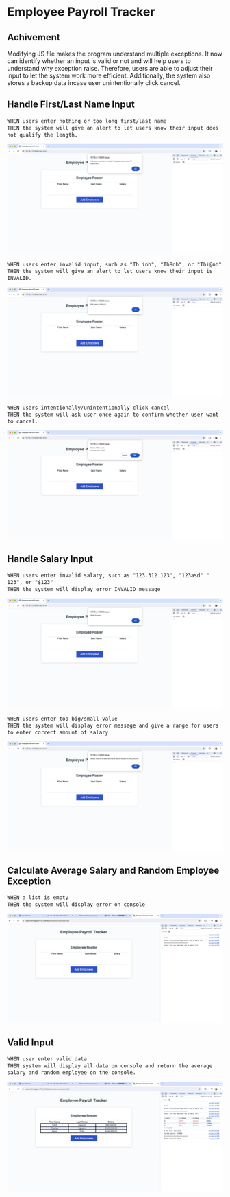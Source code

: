 # Employee Payroll Tracker

## Achivement

Modifying JS file makes the program understand multiple exceptions. It now can identify whether an input is valid or not and will help users to understand why exception raise. Therefore, users are able to adjust their input to let the system work more efficient. Additionally, the system also stores a backup data incase user unintentionally click cancel.

## Handle First/Last Name Input

```
WHEN users enter nothing or too long first/last name
THEN the system will give an alert to let users know their input does not qualify the length.
```

![Alert message pops up when first/last name does not qualify the length](/img/first-last-name-exception.png)

```
WHEN users enter invalid input, such as "Th inh", "Th8nh", or "Thi@nh"
THEN the system will give an alert to let users know their input is INVALID.
```

![Alert message pops up when first/last name contains non-alphabetic character(s)](/img/invalid-first-last-name-exception.png)

```
WHEN users intentionally/unintentionally click cancel
THEN the system will ask user once again to confirm whether user want to cancel.
```

![Alert message pops up when cancel button is clicked](/img/click-cancel-btn-exception.png)

## Handle Salary Input
```
WHEN users enter invalid salary, such as "123.312.123", "123asd" " 123", or "$123"
THEN the system will display error INVALID message
```
![Alert message pops up when users enter invalid salary](/img/invalid-salary-exception.png)

```
WHEN users enter too big/small value
THEN the system will display error message and give a range for users to enter correct amount of salary
```
![Alert message pops up when users enter too big/small amount of salary](/img/big-small-amount-exception.png)

## Calculate Average Salary and Random Employee Exception
```
WHEN a list is empty
THEN the system will display error on console
```
![Display error message when a list is empty](/img/list-empty-exception.png)

## Valid Input
```
WHEN user enter valid data
THEN system will display all data on console and return the average salary and random employee on the console.
```
![Valid input](/img/valid-input.png)